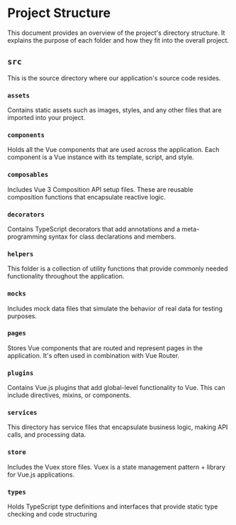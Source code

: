 # Project Structure

This document provides an overview of the project's directory structure. It explains the purpose of each folder and how they fit into the overall project.

## `src`

This is the source directory where our application's source code resides.

### `assets`

Contains static assets such as images, styles, and any other files that are imported into your project.

### `components`

Holds all the Vue components that are used across the application. Each component is a Vue instance with its template, script, and style.

### `composables`

Includes Vue 3 Composition API setup files. These are reusable composition functions that encapsulate reactive logic.

### `decorators`

Contains TypeScript decorators that add annotations and a meta-programming syntax for class declarations and members.

### `helpers`

This folder is a collection of utility functions that provide commonly needed functionality throughout the application.

### `mocks`

Includes mock data files that simulate the behavior of real data for testing purposes.

### `pages`

Stores Vue components that are routed and represent pages in the application. It's often used in combination with Vue Router.

### `plugins`

Contains Vue.js plugins that add global-level functionality to Vue. This can include directives, mixins, or components.

### `services`

This directory has service files that encapsulate business logic, making API calls, and processing data.

### `store`

Includes the Vuex store files. Vuex is a state management pattern + library for Vue.js applications.

### `types`

Holds TypeScript type definitions and interfaces that provide static type checking and code structuring
